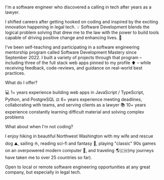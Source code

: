 I'm a software engineer who discovered a calling in tech after years as a lawyer.

I shifted careers after getting hooked on coding and inspired by the exciting innovation happening in legal tech. 💡 Software Development blends the logical problem solving that drew me to the law with the power to build tools capable of driving positive change and enhancing lives. 💪

I’ve been self-teaching and participating in a software engineering mentorship program called Software Development Mastery since September 2022. I built a variety of projects through that program – including three of the full stack web apps pinned to my profile ⬆️ – while receiving feedback, code-reviews, and guidance on real-world best practices.

What do I offer?

💻 1+ years experience building web apps in JavaScript / TypeScript, Python, and PostgreSQL
⚖️ 6+ years experience meeting deadlines, collaborating with teams, and serving clients as a lawyer
📚 10+ years experience constantly learning difficult material and solving complex problems

What about when I'm not coding?

I enjoy hiking in beautiful Northwest Washington with my wife and rescue dog ⛰️, sailing ⛵, reading sci-fi and fantasy 🐉, playing "classic" 90s games on an overpowered modern computer 🚀, and traveling 🌎🇨🇭(my journeys have taken me to over 25 countries so far).

Open to local or remote software engineering opportunities at any great company, but especially in legal tech.

<!--
**AaronAWB/AaronAWB** is a ✨ _special_ ✨ repository because its `README.md` (this file) appears on your GitHub profile.

Here are some ideas to get you started:

- 🔭 I’m currently working on ...
- 🌱 I’m currently learning ...
- 👯 I’m looking to collaborate on ...
- 🤔 I’m looking for help with ...
- 💬 Ask me about ...
- 📫 How to reach me: ...
- 😄 Pronouns: ...
- ⚡ Fun fact: ...
-->
